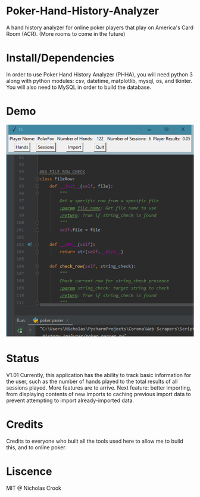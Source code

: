 # Poker-Hand-History-Analyzer
A hand history analyzer for online poker players that play on America's Card Room (ACR). (More rooms to come in the future)

# Install/Dependencies
In order to use Poker Hand History Analyzer (PHHA), you will need python 3 along with python modules: csv, datetime, matplotlib, mysql, os, and tkinter. You will also need to MySQL in order to build the database.

# Demo
![](phhademo.gif)

# Status
V1.01
Currently, this application has the ability to track basic information for the user, such as the number of hands played to the total results of all sessions played. More features are to arrive.
Next feature: better importing, from displaying contents of new imports to caching previous import data to prevent attempting to import already-imported data.

# Credits
Credits to everyone who built all the tools used here to allow me to build this, and to online poker.

# Liscence
MIT @ Nicholas Crook
